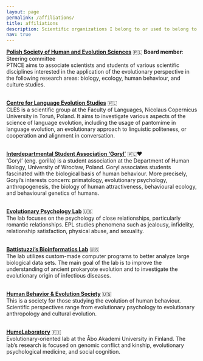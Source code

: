 ```yaml
---
layout: page
permalink: /affiliations/
title: affiliations
description: Scientific organizations I belong to or used to belong to.
nav: true
---
```


<a href="http://ptnce.pl/main.php?page=start&lang=en"><b>Polish Society of Human and Evolution Sciences</b></a> 🇵🇱 <b>Board member</b>: Steering committee<br />
PTNCE aims to associate scientists and students of various scientific disciplines interested in the application of the evolutionary perspective in the following research areas: biology, ecology, human behaviour, and culture studies.<br /><br />

<a href="https://cles.umk.pl/"><b>Centre for Language Evolution Studies</b></a> 🇵🇱<br />
CLES is a scientific group at the Faculty of Languages, Nicolaus Copernicus University in Toruń, Poland. It aims to investigate various aspects of the science of language evolution, including the usage of pantomime in language evolution, an evolutionary approach to linguistic politeness, or cooperation and alignment in conversation.<br /><br />

<a href="https://www.facebook.com/mskngoryl/"><b>Interdepartmental Student Association ‘Goryl’</b></a> 🇵🇱❤️<br />
‘Goryl’ (eng. gorilla) is a student association at the Department of Human Biology, University of Wrocław, Poland. Goryl associates students fascinated with the biological basis of human behaviour. More precisely, Goryl’s interests concern: primatology, evolutionary psychology, anthropogenesis, the biology of human attractiveness, behavioural ecology, and behavioural genetics of humans.<br /><br />

<a href="https://www.toddkshackelford.com/"><b>Evolutionary Psychology Lab</b></a> 🇺🇸<br />
The lab focuses on the psychology of close relationships, particularly romantic relationships. EPL studies phenomena such as jealousy, infidelity, relationship satisfaction, physical abuse, and sexuality.<br /><br />

<a href="https://oakland.edu/biology/directory/battistuzzi"><b>Battistuzzi’s Bioinformatics Lab</b></a> 🇺🇸<br />
The lab utilizes custom-made computer programs to better analyze large biological data sets. The main goal of the lab is to improve the understanding of ancient prokaryote evolution and to investigate the evolutionary origin of infectious diseases.<br /><br />

<a href="https://www.hbes.com/"><b>Human Behavior & Evolution Society</b></a> 🇺🇸<br />
This is a society for those studying the evolution of human behaviour. Scientific perspectives range from evolutionary psychology to evolutionary anthropology and cultural evolution. <br /><br />

<a href="https://twitter.com/HumeLaboratory"><b>HumeLaboratory</b></a> 🇫🇮<br />
Evolutionary-oriented lab at the Åbo Akademi University in Finland. The lab’s research is focused on genomic conflict and kinship, evolutionary psychological medicine, and social cognition.<br /><br />

